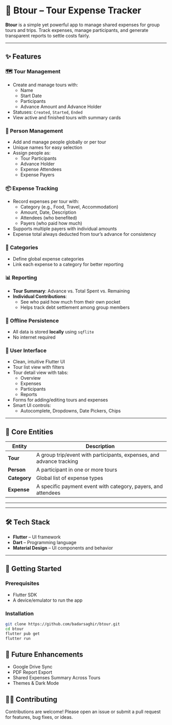 # 🧳 Btour – Tour Expense Tracker

**Btour** is a simple yet powerful app to manage shared expenses for group tours and trips. Track expenses, manage participants, and generate transparent reports to settle costs fairly.

---

## ✨ Features

### 🗺️ Tour Management
- Create and manage tours with:
  - Name
  - Start Date
  - Participants
  - Advance Amount and Advance Holder
- Statuses: `Created`, `Started`, `Ended`
- View active and finished tours with summary cards

### 👥 Person Management
- Add and manage people globally or per tour
- Unique names for easy selection
- Assign people as:
  - Tour Participants
  - Advance Holder
  - Expense Attendees
  - Expense Payers

### 📦 Expense Tracking
- Record expenses per tour with:
  - Category (e.g., Food, Travel, Accommodation)
  - Amount, Date, Description
  - Attendees (who benefited)
  - Payers (who paid how much)
- Supports multiple payers with individual amounts
- Expense total always deducted from tour’s advance for consistency

### 🧾 Categories
- Define global expense categories
- Link each expense to a category for better reporting

### 📊 Reporting
- **Tour Summary**: Advance vs. Total Spent vs. Remaining
- **Individual Contributions**:
  - See who paid how much from their own pocket
  - Helps track debt settlement among group members

### 💾 Offline Persistence
- All data is stored **locally** using `sqflite`
- No internet required

### 📱 User Interface
- Clean, intuitive Flutter UI
- Tour list view with filters
- Tour detail view with tabs:
  - Overview
  - Expenses
  - Participants
  - Reports
- Forms for adding/editing tours and expenses
- Smart UI controls:
  - Autocomplete, Dropdowns, Date Pickers, Chips

---

## 🧱 Core Entities

| Entity     | Description |
|------------|-------------|
| **Tour**   | A group trip/event with participants, expenses, and advance tracking |
| **Person** | A participant in one or more tours |
| **Category** | Global list of expense types |
| **Expense** | A specific payment event with category, payers, and attendees |

---


---

## 🛠️ Tech Stack

- **Flutter** – UI framework
- **Dart** – Programming language
- **Material Design** – UI components and behavior

---

## 🚀 Getting Started

### Prerequisites

- Flutter SDK
- A device/emulator to run the app

### Installation

```bash
git clone https://github.com/badarsaghir/btour.git
cd btour
flutter pub get
flutter run
```

## 📌 Future Enhancements
- Google Drive Sync
- PDF Report Export
- Shared Expenses Summary Across Tours
- Themes & Dark Mode

## 🧑‍💻 Contributing

Contributions are welcome! Please open an issue or submit a pull request for features, bug fixes, or ideas.

